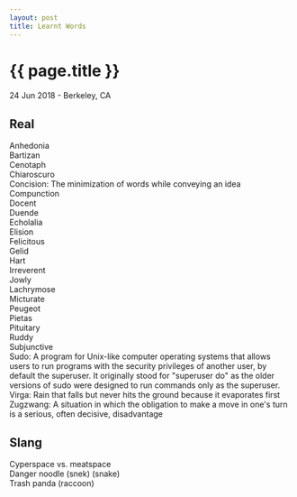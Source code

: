 ```yaml
---
layout: post
title: Learnt Words
---
```


{{ page.title }}
================

<p class="meta">24 Jun 2018 - Berkeley, CA</p>

## Real
Anhedonia  
Bartizan  
Cenotaph  
​Chiaroscuro  
​Concision: The minimization of words while conveying an idea  
Compunction  
Docent  
​Duende  
Echolalia  
Elision  
Felicitous  
Gelid  
Hart  
Irreverent  
Jowly  
Lachrymose  
Micturate  
Peugeot  
Pietas  
Pituitary  
Ruddy  
Subjunctive  
Sudo: A program for Unix-like computer operating systems that allows users to run programs with the security privileges of another user, by default the superuser. It originally stood for "superuser do" as the older versions of sudo were designed to run commands only as the superuser.  
Virga: Rain that falls but never hits the ground because it evaporates first  
Zugzwang: A situation in which the obligation to make a move in one's turn is a serious, often decisive, disadvantage  

## Slang

Cyperspace vs. meatspace  
Danger noodle (snek) (snake)  
Trash panda (raccoon)  